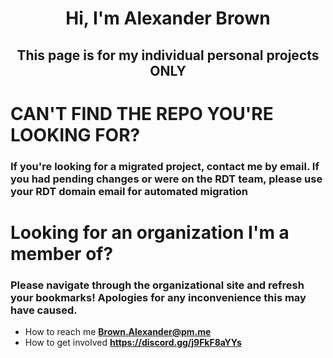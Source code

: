 <h1 align="center">Hi, I'm Alexander Brown</h1>
<h2 align="center">This page is for my individual personal projects ONLY</h2>

<h1>CAN'T FIND THE REPO YOU'RE LOOKING FOR?</h1>
<h3>If you're looking for a migrated project, contact me by email. If you had pending changes or were on the RDT team, please use your RDT domain email for automated migration</h3>

<h1>Looking for an organization I'm a member of?</h1>
<h3>Please navigate through the organizational site and refresh your bookmarks! Apologies for any inconvenience this may have caused.</h3>

- How to reach me **Brown.Alexander@pm.me**
- How to get involved **https://discord.gg/j9FkF8aYYs**
